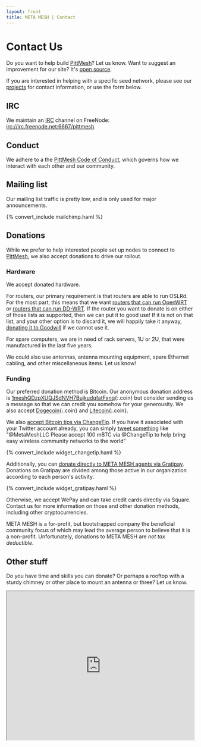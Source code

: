 ```yaml
---
layout: front
title: META MESH | Contact
---
```


# Contact Us

Do you want to help build [PittMesh](http://www.pittmesh.net)? Let us know. Want to suggest an improvement for our site? It's [open source](https://github.com/metamesh/metamesh.org/issues).

If you are interested in helping with a specific seed network, please see our
[projects](/projects.html) for contact information, or use the form below.

## IRC

We maintain an [IRC](https://en.wikipedia.org/wiki/Internet_Relay_Chat) channel on
FreeNode: [irc://irc.freenode.net:6667/pittmesh](http://webchat.freenode.net/?channels=pittmesh).

## Conduct

We adhere to a the [PittMesh Code of Conduct](https://github.com/pittmesh/governance/blob/master/code-of-conduct.markdown), which governs how we interact with each other and our community.

## Mailing list

Our mailing list traffic is pretty low, and is only used for major announcements.

{% convert_include mailchimp.haml %}

## Donations

While we prefer to help interested people set up nodes to connect to [PittMesh](http://www.pittmesh.net), we
also accept donations to drive our rollout.

### Hardware

We accept donated hardware.

For routers, our primary requirement is that routers are able to run OSLRd. For
the most part, this means that we want
[routers that can run OpenWRT](http://wiki.openwrt.org/toh/start) or
[routers that can run DD-WRT](http://dd-wrt.com/wiki/index.php/Supported_Devices).
If the router you want to donate is on either of those lists as supported, then
we can put it to good use! If it is not on that list, and your other option is to
discard it, we will happily take it anyway,
[donating it to Goodwill](http://www.goodwillswpa.org/computer-store)
if we cannot use it.

For spare computers, we are in need of rack servers, 1U or 2U, that were
manufactured in the last five years.

We could also use antennas, antenna mounting equipment, spare Ethernet cabling,
and other miscellaneous items. Let us know!

### Funding

Our preferred donation method is Bitcoin. Our anonymous donation address is
[1meshQDzpXUQJSdNVH7BujkudqfatFxnq](bitcoin:1meshQDzpXUQJSdNVH7BujkudqfatFxnq){:.coin}
but consider sending us a message so that we can credit you somehow for your
generousity. We also accept [Dogecoin](dogecoin:DMMx3mSt5swBqQZEwtw3haYmMoLwmSP3zj){:.coin}
and [Litecoin](litecoin:LMMQQNHT172pK6Ys9u64fFbodHtHGWJHBX){:.coin}.

We also [accept Bitcoin tips via ChangeTip](http://metamesh.tip.me).
If you have it associated with your Twitter account already, you can simply
<a href="{% tweet_link Hey @MetaMeshLLC! Please accept 100 mBTC via @ChangeTip to help bring easy wireless community networks to the world%%pittmesh %}" target="_blank">tweet something</a>
like "@MetaMeshLLC Please accept 100 mBTC via @ChangeTip to help bring easy wireless community networks to the world"




{% convert_include widget_changetip.haml %}

Additionally, you can [donate directly to META MESH agents via Gratipay](https://gratipay.com/MetaMeshLLC). Donations on Gratipay are divided among those active in our organization according to each person's activity.

{% convert_include widget_gratipay.haml %}

Otherwise, we accept WePay and can take credit
cards directly via Square. Contact us for more information on those and other
donation methods, including other cryptocurrencies.

META MESH is a for-profit, but bootstrapped company the beneficial community
focus of which may lead the average person to believe that it is a non-profit.
Unfortunately, donations to META MESH are *not tax deductible*.

## Other stuff

Do you have time and skills you can donate? Or perhaps a rooftop with a sturdy
chimney or other place to mount an antenna or three? Let us know.

<iframe sandbox="allow-forms allow-scripts"
        src="http://metamesh.wufoo.com/forms/contact-us/"
        seamless="seamless"
        width="100%"
        height="400px"
></iframe>
